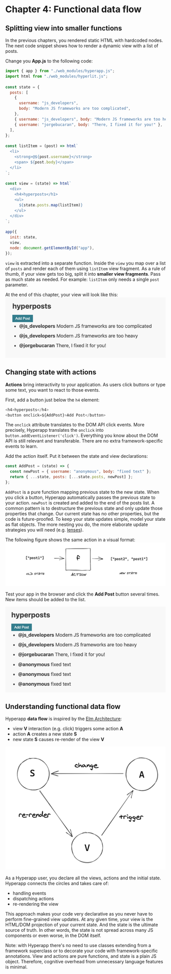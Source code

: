 # Chapter 4: Functional data flow

## Splitting view into smaller functions

In the previous chapters, you rendered static HTML with hardcoded nodes. 
The next code snippet shows how to render a dynamic view with a list of posts.

Change you **App.js** to the following code:
```js
import { app } from "./web_modules/hyperapp.js";
import html from "./web_modules/hyperlit.js";

const state = {
  posts: [
    {
      username: "js_developers",
      body: "Modern JS frameworks are too complicated",
    },
    { username: "js_developers", body: "Modern JS frameworks are too heavy" },
    { username: "jorgebucaran", body: "There, I fixed it for you!" },
  ],
};

const listItem = (post) => html`
  <li>
    <strong>@${post.username}</strong>
    <span> ${post.body}</span>
  </li>
`;

const view = (state) => html`
  <div>
    <h4>hyperposts</h1>
    <ul>
      ${state.posts.map(listItem)}
    </ul>
  </div>
`;

app({
  init: state,
  view,
  node: document.getElementById("app"),
});
```
`view` is extracted into a separate function.
Inside the `view` you map over a list of `posts` and render each of them using `listItem` view fragment. 
As a rule of thumb, if your view gets too big, split it into **smaller view fragments**. 
Pass as much state as needed. For example: `listItem` only needs a single `post` parameter.

At the end of this chapter, your view will look like this:
![Figure: Displaying a list of posts](images/splitting-view.png)

## Changing state with actions

**Actions** bring interactivity to your application. As users click buttons or type some text, you want to react to those events.

First, add a button just below the `h4` element:
```js
<h4>hyperposts</h4>
<button onclick=${AddPost}>Add Post</button>
```
The `onclick` attribute translates to the DOM API click events. 
More precisely, Hyperapp translates the `onclick` into `button.addEventListener('click')`. 
Everything you know about the DOM API is still relevant and transferable. 
There are no extra framework-specific events to learn.

Add the action itself. Put it between the state and view declarations:
```js
const AddPost = (state) => {
  const newPost = { username: "anonymous", body: "fixed text" };
  return { ...state, posts: [...state.posts, newPost] };
};
```
`AddPost` is a pure function mapping previous state to the new state. 
When you click a button, Hyperapp automatically passes the previous state to your action. 
`newPost` is created and added to the end of the posts list. 
A common pattern is to destructure the previous state and only update those properties that change. 
Our current state has no other properties, but the code is future-proofed. 
To keep your state updates simple, model your state as flat objects. The more nesting you do, the more
elaborate update strategies you will need (e.g. [lenses](https://randycoulman.com/blog/2016/07/12/thinking-in-ramda-lenses/)). 

The following figure shows the same action in a visual format:
![Figure: Action is a pure function of state](images/action.png)


Test your app in the browser and click the **Add Post** button several times. New items should be added to the list.

![Figure: AddPost action adding new items to the list](images/add-post-action.png)


## Understanding functional data flow

Hyperapp **data flow** is inspired by the [Elm Architecture](https://guide.elm-lang.org/architecture/):
* view **V** interaction (e.g. click) triggers some action **A** 
* action **A** creates a new state **S**
* new state **S** causes re-render of the view **V** 

![Figure: Functional data flow](images/data-flow.png)

As a Hyperapp user, you declare all the views, actions and the initial state. 
Hyperapp connects the circles and takes care of:
* handling events
* dispatching actions
* re-rendering the view

This approach makes your code very declarative as you never have to perform fine-grained view updates. 
At any given time, your view is the HTML/DOM projection of your current state.
And the state is the ultimate source of truth. 
In other words, the state is not spread across many JS components or even worse, in the DOM itself.

Note: with Hyperapp there's no need to use classes extending from a framework superclass or to decorate your code with framework-specific annotations. 
View and actions are pure functions, and state is a plain JS object. 
Therefore, cognitive overhead from unnecessary language features is minimal.
